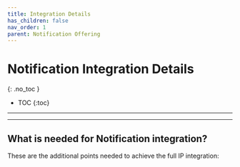 ```yaml
---
title: Integration Details 
has_children: false
nav_order: 1
parent: Notification Offering
---
```



# Notification Integration Details
{: .no_toc }

* TOC
{:toc}

---



---

## What is needed for Notification integration?

These are the additional points needed to achieve the full IP integration:
